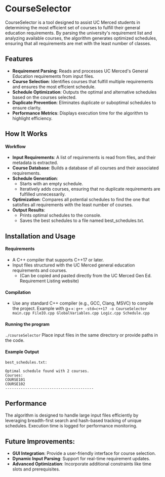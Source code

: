 # CourseSelector
CourseSelector is a tool designed to assist UC Merced students in determining the most efficient set of courses to fulfill their general education requirements. By parsing the university's requirement list and analyzing available courses, the algorithm generates optimized schedules, ensuring that all requirements are met with the least number of classes.

## Features
- **Requirement Parsing**: Reads and processes UC Merced's General Education requirements from input files.
- **Course Selection**: Identifies courses that fulfill multiple requirements and ensures the most efficient schedule.
- **Schedule Optimization**: Outputs the optimal and alternative schedules based on the courses selected.
- **Duplicate Prevention**: Eliminates duplicate or suboptimal schedules to ensure clarity.
- **Performance Metrics**: Displays execution time for the algorithm to highlight efficiency.

## How It Works
#### Workflow
- **Input Requirements**: A list of requirements is read from files, and their metadata is extracted.
- **Course Database**: Builds a database of all courses and their associated requirements.
- **Schedule Generation**:
  - Starts with an empty schedule.
  - Iteratively adds courses, ensuring that no duplicate requirements are fulfilled unnecessarily.
- **Optimization**: Compares all potential schedules to find the one that satisfies all requirements with the least number of courses.
- **Output Results**:
  - Prints optimal schedules to the console.
  - Saves the best schedules to a file named best_schedules.txt.
  
## Installation and Usage
#### Requirements
- A C++ compiler that supports C++17 or later.
- Input files structured with the UC Merced general education requirements and courses.
  - (Can be copied and pasted directly from the UC Merced Gen Ed. Requirement Listing website)
#### Compilation
- Use any standard C++ compiler (e.g., GCC, Clang, MSVC) to compile the project. Example with g++:
`g++ -std=c++17 -o CourseSelector main.cpp FileIO.cpp GlobalVariables.cpp Logic.cpp Schedule.cpp`
#### Running the program
`./courseSelector`
Place input files in the same directory or provide paths in the code.

#### Example Output
`best_schedules.txt:`
```
Optimal schedule found with 2 courses.
Courses:
COURSE101
COURSE102
----------------------------------------
```

## Performance
The algorithm is designed to handle large input files efficiently by leveraging breadth-first search and hash-based tracking of unique schedules. Execution time is logged for performance monitoring.

## Future Improvements:
- **GUI Integration**: Provide a user-friendly interface for course selection.
- **Dynamic Input Parsing**: Support for real-time requirement updates.
- **Advanced Optimization**: Incorporate additional constraints like time slots and prerequisites.
